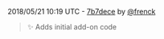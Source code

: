 2018/05/21 10:19 UTC - [7b7dece](https://github.com/hassio-addons/addon-plex/commit/7b7dece1b1c2a568a4685374207645d17657820a) by [@frenck](https://github.com/frenck)
> :sparkles: Adds initial add-on code 

